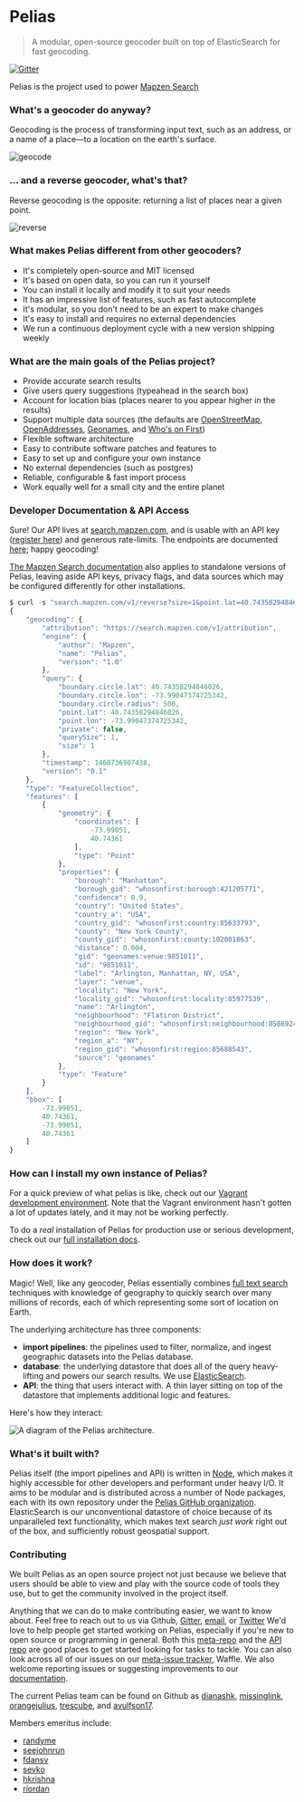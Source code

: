 # Pelias

> A modular, open-source geocoder built on top of ElasticSearch for fast geocoding.

[![Gitter](https://badges.gitter.im/pelias/pelias.svg)](https://gitter.im/pelias/pelias?utm_source=badge&utm_medium=badge&utm_campaign=pr-badge)

Pelias is the project used to power [Mapzen Search](https://mapzen.com/projects/search)

### What's a geocoder do anyway?

Geocoding is the process of transforming input text, such as an address, or a name of a place—to a location on the earth's surface.

![geocode](https://cloud.githubusercontent.com/assets/4246770/16500453/76d6d8cc-3eb9-11e6-85d8-f57894ba7b73.gif)

### ... and a reverse geocoder, what's that?

Reverse geocoding is the opposite: returning a list of places near a given point.

![reverse](https://cloud.githubusercontent.com/assets/4246770/16506005/a2429288-3ed4-11e6-8af0-7ef78824213f.gif)

### What makes Pelias different from other geocoders?

- It's completely open-source and MIT licensed
- It's based on open data, so you can run it yourself
- You can install it locally and modify it to suit your needs
- It has an impressive list of features, such as fast autocomplete
- It's modular, so you don't need to be an expert to make changes
- It's easy to install and requires no external dependencies
- We run a continuous deployment cycle with a new version shipping weekly

### What are the main goals of the Pelias project?

- Provide accurate search results
- Give users query suggestions (typeahead in the search box)
- Account for location bias (places nearer to you appear higher in the results)
- Support multiple data sources (the defaults are [OpenStreetMap](http://openstreetmap.org/), [OpenAddresses](http://openaddresses.io), [Geonames](http://geonames.org), and [Who's on First](http://whosonfirst.mapzen.com/))
- Flexible software architecture
- Easy to contribute software patches and features to
- Easy to set up and configure your own instance
- No external dependencies (such as postgres)
- Reliable, configurable & fast import process
- Work equally well for a small city and the entire planet

### Developer Documentation & API Access

Sure! Our API lives at [search.mapzen.com](http://search.mapzen.com/), and is usable with an API key ([register here](https://mapzen.com/developers)) and generous
rate-limits. The endpoints are documented [here](https://mapzen.com/documentation/search); happy
geocoding!

[The Mapzen Search documentation](https://mapzen.com/documentation/search) also applies to standalone versions of Pelias, leaving aside API keys, privacy flags, and data sources which may be configured differently for other installations.

```javascript
$ curl -s "search.mapzen.com/v1/reverse?size=1&point.lat=40.74358294846026&point.lon=-73.99047374725342&api_key={YOUR_API_KEY}" | json
{
    "geocoding": {
        "attribution": "https://search.mapzen.com/v1/attribution",
        "engine": {
            "author": "Mapzen",
            "name": "Pelias",
            "version": "1.0"
        },
        "query": {
            "boundary.circle.lat": 40.74358294846026,
            "boundary.circle.lon": -73.99047374725342,
            "boundary.circle.radius": 500,
            "point.lat": 40.74358294846026,
            "point.lon": -73.99047374725342,
            "private": false,
            "querySize": 1,
            "size": 1
        },
        "timestamp": 1460736907438,
        "version": "0.1"
    },
    "type": "FeatureCollection",
    "features": [
        {
            "geometry": {
                "coordinates": [
                    -73.99051,
                    40.74361
                ],
                "type": "Point"
            },
            "properties": {
                "borough": "Manhattan",
                "borough_gid": "whosonfirst:borough:421205771",
                "confidence": 0.9,
                "country": "United States",
                "country_a": "USA",
                "country_gid": "whosonfirst:country:85633793",
                "county": "New York County",
                "county_gid": "whosonfirst:county:102081863",
                "distance": 0.004,
                "gid": "geonames:venue:9851011",
                "id": "9851011",
                "label": "Arlington, Manhattan, NY, USA",
                "layer": "venue",
                "locality": "New York",
                "locality_gid": "whosonfirst:locality:85977539",
                "name": "Arlington",
                "neighbourhood": "Flatiron District",
                "neighbourhood_gid": "whosonfirst:neighbourhood:85869245",
                "region": "New York",
                "region_a": "NY",
                "region_gid": "whosonfirst:region:85688543",
                "source": "geonames"
            },
            "type": "Feature"
        }
    ],
    "bbox": [
        -73.99051,
        40.74361,
        -73.99051,
        40.74361
    ]
}
```

### How can I install my own instance of Pelias?

For a quick preview of what pelias is like, check out our [Vagrant development environment](https://github.com/pelias/vagrant).
Note that the Vagrant environment hasn't gotten a lot of updates lately, and it may not be working perfectly.

To do a _real_ installation of Pelias for production use or serious development, check out our [full installation docs](https://github.com/pelias/pelias-doc/blob/master/installing.md).

### How does it work?

Magic! Well, like any geocoder, Pelias essentially combines [full text search](https://en.wikipedia.org/wiki/Full_text_search)
techniques with knowledge of geography to quickly search over many millions of records, each of which representing some sort of location on Earth.

The underlying architecture has three components:

  * **import pipelines**: the pipelines used to filter, normalize, and ingest geographic datasets into the Pelias database.
  * **database**: the underlying datastore that does all of the query heavy-lifting and powers our search results. We use
    [ElasticSearch](https://www.elastic.co/).
  * **API**: the thing that users interact with. A thin layer sitting on top of the datastore that implements additional
    logic and features.

Here's how they interact:

![A diagram of the Pelias architecture.](https://cloud.githubusercontent.com/assets/4467604/6944539/3b1cdd0e-d862-11e4-995d-0b376caacad6.png)

### What's it built with?
Pelias itself (the import pipelines and API) is written in [Node](https://nodejs.org/), which makes it highly
accessible for other developers and performant under heavy I/O. It aims to be modular and is distributed across a
number of Node packages, each with its own repository under the [Pelias GitHub
organization](https://github.com/pelias). ElasticSearch is our unconventional datastore of choice because of its
unparalleled text functionality, which makes text search *just work* right out of the box, and sufficiently robust
geospatial support.

### Contributing

We built Pelias as an open source project not just because we believe that users should be able to view and play with
the source code of tools they use, but to get the community involved in the project itself.

Anything that we can do to make contributing easier, we want to know about.  Feel free to reach out to us via Github,
[Gitter](https://gitter.im/pelias/pelias), [email](mailto:search@mapzen.com), or [Twitter](https://twitter.com/mapzen])
 We'd love to help people get started working on Pelias, especially
if you're new to open source or programming in general. Both this [meta-repo](https://github.com/pelias/pelias/issues)
and the [API repo](https://github.com/pelias/api/issues) are good places to get started looking for tasks to tackle.
You can also look across all of our issues on our [meta-issue tracker](https://waffle.io/pelias/pelias), Waffle.
 We also welcome reporting issues or suggesting improvements to our [documentation](https://github.com/pelias/pelias-doc).

The current Pelias team can be found on Github as [dianashk](https://github.com/dianashk),
[missinglink](https://github.com/missinglink), [orangejulius](https://github.com/orangejulius), [trescube](https://github.com/trescube), and [avulfson17](https://github.com/avulfson17).

Members emeritus include:
* [randyme](https://github.com/randyme)
* [seejohnrun](https://github.com/seejohnrun)
* [fdansv](http://github.com/dansv)
* [sevko](https://github.com/sevko)
* [hkrishna](https://github.com/hkrishna)
* [riordan](https://github.com/riordan)
